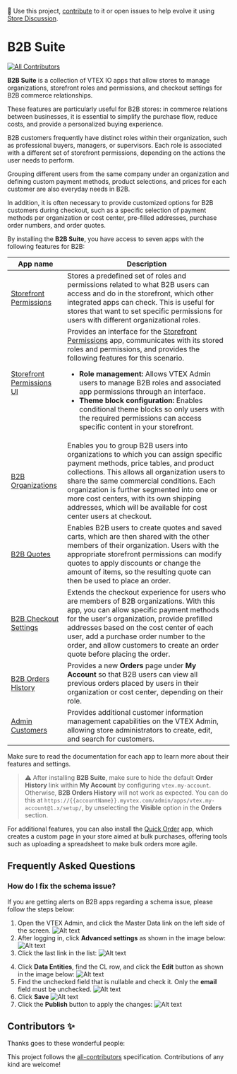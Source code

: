 📢 Use this project, [contribute](https://github.com/vtex-apps/b2b-suite) to it or open issues to help evolve it using [Store Discussion](https://github.com/vtex-apps/store-discussion).

# B2B Suite

<!-- DOCS-IGNORE:start -->
<!-- ALL-CONTRIBUTORS-BADGE:START - Do not remove or modify this section -->

[![All Contributors](https://img.shields.io/badge/all_contributors-0-orange.svg?style=flat-square)](#contributors-)

<!-- ALL-CONTRIBUTORS-BADGE:END -->
<!-- DOCS-IGNORE:end -->

**B2B Suite** is a collection of VTEX IO apps that allow stores to manage organizations, storefront roles and permissions, and checkout settings for B2B commerce relationships.

These features are particularly useful for B2B stores: in commerce relations between businesses, it is essential to simplify the purchase flow, reduce costs, and provide a personalized buying experience.

B2B customers frequently have distinct roles within their organization, such as professional buyers, managers, or supervisors. Each role is associated with a different set of storefront permissions, depending on the actions the user needs to perform.

Grouping different users from the same company under an organization and defining custom payment methods, product selections, and prices for each customer are also everyday needs in B2B.

In addition, it is often necessary to provide customized options for B2B customers during checkout, such as a specific selection of payment methods per organization or cost center, pre-filled addresses, purchase order numbers, and order quotes.

By installing the **B2B Suite**, you have access to seven apps with the following features for B2B:

| **App name** | **Description** |
| - | - |
| [Storefront Permissions](https://developers.vtex.com/docs/guides/vtex-storefront-permissions) | Stores a predefined set of roles and permissions related to what B2B users can access and do in the storefront, which other integrated apps can check. This is useful for stores that want to set specific permissions for users with different organizational roles. |
| [Storefront Permissions UI](https://developers.vtex.com/docs/guides/vtex-storefront-permissions-ui) | Provides an interface for the [Storefront Permissions](https://developers.vtex.com/docs/guides/vtex-storefront-permissions) app, communicates with its stored roles and permissions, and provides the following features for this scenario. <ul><li><b>Role management:</b> Allows VTEX Admin users to manage B2B roles and associated app permissions through an interface.</li>  <li><b>Theme block configuration:</b> Enables conditional theme blocks so only users with the required permissions can access specific content in your storefront.</li></ul> |
| [B2B Organizations](https://developers.vtex.com/docs/guides/vtex-b2b-organizations) | Enables you to group B2B users into organizations to which you can assign specific payment methods, price tables, and product collections. This allows all organization users to share the same commercial conditions. Each organization is further segmented into one or more cost centers, with its own shipping addresses, which will be available for cost center users at checkout. |
| [B2B Quotes](https://developers.vtex.com/docs/guides/vtex-b2b-quotes) | Enables B2B users to create quotes and saved carts, which are then shared with the other members of their organization. Users with the appropriate storefront permissions can modify quotes to apply discounts or change the amount of items, so the resulting quote can then be used to place an order. |
| [B2B Checkout Settings](https://developers.vtex.com/docs/guides/vtex-b2b-checkout-settings) | Extends the checkout experience for users who are members of B2B organizations. With this app, you can allow specific payment methods for the user's organization, provide prefilled addresses based on the cost center of each user, add a purchase order number to the order, and allow customers to create an order quote before placing the order. |
| [B2B Orders History](https://github.com/vtex-apps/b2b-orders-history) | Provides a new **Orders** page under **My Account** so that B2B users can view all previous orders placed by users in their organization or cost center, depending on their role. |
| [Admin Customers](https://developers.vtex.com/docs/guides/vtex-admin-customers) | Provides additional customer information management capabilities on the VTEX Admin, allowing store administrators to create, edit, and search for customers. |

Make sure to read the documentation for each app to learn more about their features and settings.

> ⚠️ After installing **B2B Suite**, make sure to hide the default **Order History** link within **My Account** by configuring `vtex.my-account`. Otherwise, **B2B Orders History** will not work as expected. You can do this at `https://{{accountName}}.myvtex.com/admin/apps/vtex.my-account@1.x/setup/`, by unselecting the **Visible** option in the **Orders** section.

For additional features, you can also install the [Quick Order](https://developers.vtex.com/docs/apps/vtex.quickorder) app, which creates a custom page in your store aimed at bulk purchases, offering tools such as uploading a spreadsheet to make bulk orders more agile.

## Frequently Asked Questions

### How do I fix the schema issue?

If you are getting alerts on B2B apps regarding a schema issue, please follow the steps below:

1) Open the VTEX Admin, and click the Master Data link on the left side of the screen. ![Alt text](https://raw.githubusercontent.com/vtex-apps/b2b-suite/main/docs/assets/schema-1.png "Step one") 
2) After logging in, click **Advanced settings** as shown in the image below: ![Alt text](https://raw.githubusercontent.com/vtex-apps/b2b-suite/main/docs/assets/schema-2.png "Step two") 
3) Click the last link in the list: ![Alt text](https://raw.githubusercontent.com/vtex-apps/b2b-suite/main/docs/assets/schema-3.png "Step three") 
4. Click **Data Entities**, find the CL row, and click the **Edit** button as shown in the image below: ![Alt text](https://raw.githubusercontent.com/vtex-apps/b2b-suite/main/docs/assets/schema-4.png "Step four") 
5. Find the unchecked field that is nullable and check it. Only the **email** field must be unchecked. ![Alt text](https://raw.githubusercontent.com/vtex-apps/b2b-suite/main/docs/assets/schema-5.png "Step five") 
6. Click **Save** ![Alt text](https://raw.githubusercontent.com/vtex-apps/b2b-suite/main/docs/assets/schema-6.png "Step six") 
7. Click the **Publish** button to apply the changes: ![Alt text](https://raw.githubusercontent.com/vtex-apps/b2b-suite/main/docs/assets/schema-7.png "Step seven")

<!-- DOCS-IGNORE:start -->

## Contributors ✨

Thanks goes to these wonderful people:

<!-- ALL-CONTRIBUTORS-LIST:START - Do not remove or modify this section -->
<!-- prettier-ignore-start -->
<!-- markdownlint-disable -->
<!-- markdownlint-enable -->
<!-- prettier-ignore-end -->

<!-- ALL-CONTRIBUTORS-LIST:END -->

This project follows the [all-contributors](https://github.com/all-contributors/all-contributors) specification. Contributions of any kind are welcome!

<!-- DOCS-IGNORE:end -->
